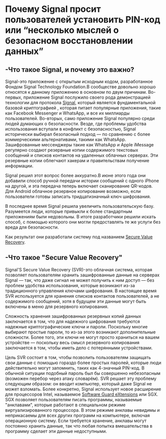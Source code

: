 # Почему Signal просит пользователей установить PIN-код или “несколько мыслей о безопасном восстановлении данных”

## -Что такое Signal, и почему это важно? 

Signal-это приложение с открытым исходным кодом, разработанное Фондом Signal Technology Foundation.В сообществе довольно хорошо относятся к данному приложению в основном по двум причинам. 
Во-первых, приложение Signal послужило своего рода демонстрацией технологии для протокола [Signal](https://en.wikipedia.org/wiki/Signal_Protocol), который является фундаментальной базовой криптографией , которая питает популярные приложения, такие как Facebook Messenger и WhatsApp, и все их миллиарды пользователей.
Во-вторых, само приложение Signal популярно среди людей думающих о безопасности. Везде, где проблемы удобства использования вступали в конфликт с безопасностью, Signal исторически выбирал безопасный подход — по сравнению с более коммерческими альтернативами, такими как WhatsApp.
Зашифрованные мессенджеры такие как WhatsApp и Apple iMessage регулярно создают резервные копии содержимого текстовых сообщений и списков контактов на удаленных облачных серверах. Эти резервные копии облегчают хакерам и правительствам получение информации.

Signal решил этот вопрос более аккуратно.В июне этого года они добавили способ ручной передачи истории сообщений с одного iPhone на другой, и эта передача теперь включает сканирование QR-кодов. Для Android облачное резервное копирование возможно, если пользователи готовы записать тридцатизначный ключ шифрования.

В последнее время Signal решила увеличить пользовательскую базу. Разумеется люди, которые привыкли к более стандартным приложениям были недовольны. В итоге разработчики решили искать способ, с помощью которого они могли предоставлять те же услуги без вреда для безопасности. 

Как результат они разработали систему под названием [Secure Value Recovery](https://signal.org/blog/secure-value-recovery/).

## -Что такое "Secure Value Recovery"

Signal'S Secure Value Recovery (SVR)-это облачная система, которая позволяет пользователям хранить зашифрованные данные на серверах Signal — так, что даже сигнал не может получить к ним доступ — без проблем удобства использования, которые возникают из-за традиционного управления ключами шифрования. В настоящее время SVR используется для хранения списков контактов пользователей, а не содержимого сообщений, хотя в будущем эти данные могут быть включены в меню для резервного копирования.

Сложность хранения зашифрованных резервных копий данных заключается в том, что для надежного шифрования требуются надежные криптографические ключи и пароли. Поскольку многие выбирают простые пароли, то из-за этого возникают дополнительные сложности. Более того, эти ключи не могут просто храниться на вашем устройстве — поскольку весь смысл резервного копирования заключается в том, чтобы иметь дело с потерянными устройствами.

Цель SVR состоит в том, чтобы позволить пользователям защищать свои данные с помощью гораздо более простых паролей, которые люди действительно могут запомнить, таких как 4-значный PIN-код. В обычной ситуации подобный пароль был бы совершенно небезопасным (возможен перебор через атаку словарём). SVR решает эту проблему следующим образом: он вводит компьютер, который даже Signal не может взломать. Более конкретно, Signal использует новое расширение для процессоров Intel, называемое [Software Guard eXtensions](https://en.wikipedia.org/wiki/Software_Guard_Extensions) или SGX. SGX позволяет пользователям писать программы, называемые "анклавами", которые работают в специальном режиме виртуализированного процессора. В этом режиме анклавы невидимы и неприкасаемы для всех других программ на компьютере, включая операционную систему. Если требуется хранение, анклавы могут постоянно хранить данные, так что любая попытка вмешательства в программу сделает эти данные недоступными.

